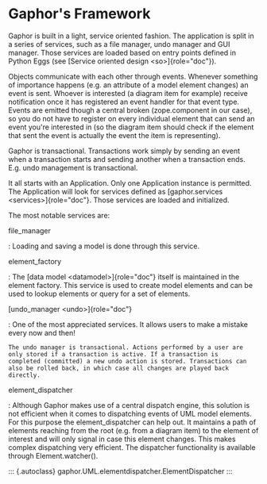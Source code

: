 # Gaphor's Framework

Gaphor is built in a light, service oriented fashion. The application is
split in a series of services, such as a file manager, undo manager and
GUI manager. Those services are loaded based on entry points defined in
Python Eggs (see [Service oriented design \<so\>]{role="doc"}).

Objects communicate with each other through events. Whenever something
of importance happens (e.g. an attribute of a model element changes) an
event is sent. Whoever is interested (a diagram item for example)
receive notification once it has registered an event handler for that
event type. Events are emitted though a central broken (zope.component
in our case), so you do not have to register on every individual element
that can send an event you\'re interested in (so the diagram item should
check if the element that sent the event is actually the event the item
is representing).

Gaphor is transactional. Transactions work simply by sending an event
when a transaction starts and sending another when a transaction ends.
E.g. undo management is transactional.

It all starts with an Application. Only one Application instance is
permitted. The Application will look for services defined as
[gaphor.services 
\<services\>]{role="doc"}. Those services are loaded and initialized.

The most notable services are:

file\_manager

:   Loading and saving a model is done through this service.

element\_factory

:   The [data model \<datamodel\>]{role="doc"} itself is maintained in
    the element factory. This service is used to create model elements
    and can be used to lookup elements or query for a set of elements.

[undo\_manager \<undo\>]{role="doc"}

:   One of the most appreciated services. It allows users to make a
    mistake every now and then!

    The undo manager is transactional. Actions performed by a user are
    only stored if a transaction is active. If a transaction is
    completed (committed) a new undo action is stored. Transactions can
    also be rolled back, in which case all changes are played back
    directly.

element\_dispatcher

:   Although Gaphor makes use of a central dispatch engine, this
    solution is not efficient when it comes to dispatching events of UML
    model elements. For this purpose the element\_dispatcher can help
    out. It maintains a path of elements reaching from the root (e.g.
    from a diagram item) to the element of interest and will only signal
    in case this element changes. This makes complex dispatching very
    efficient. The dispatcher functionality is available through
    Element.watcher().

::: {.autoclass}
gaphor.UML.elementdispatcher.ElementDispatcher
:::
